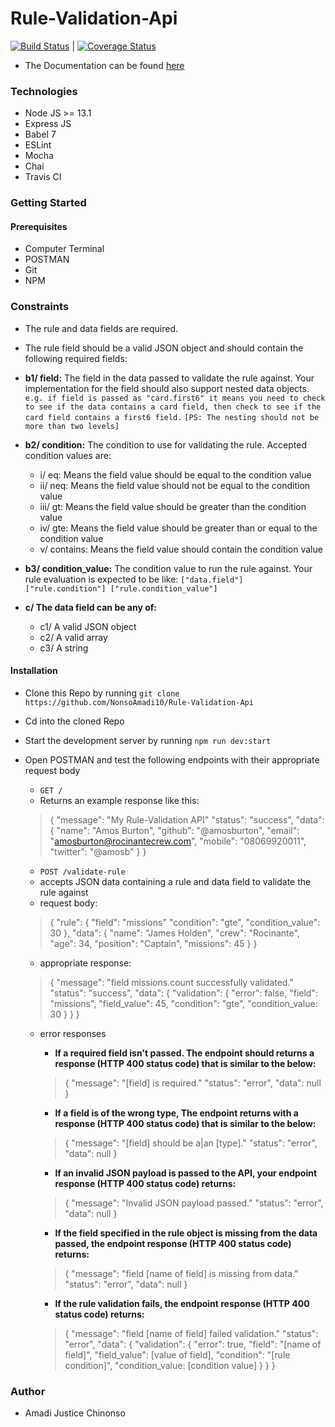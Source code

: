 # Rule-Validation-Api
[![Build Status](https://travis-ci.com/NonsoAmadi10/Rule-Validation-Api.svg?branch=main)](https://travis-ci.com/NonsoAmadi10/Rule-Validation-Api)  |  [![Coverage Status](https://coveralls.io/repos/github/NonsoAmadi10/Rule-Validation-Api/badge.svg?branch=main)](https://coveralls.io/github/NonsoAmadi10/Rule-Validation-Api?branch=main)

- The Documentation can be found [here](https://web.postman.co/documentation/14391038-02281dda-e82c-4ae8-b69e-f749e9d53862/publish)
### Technologies 
- Node JS >= 13.1
- Express JS 
- Babel 7 
- ESLint
- Mocha
- Chai
- Travis CI 

### Getting Started

#### Prerequisites

- Computer Terminal 
- POSTMAN
- Git 
- NPM

### Constraints
- The rule and data fields are required.
- The rule field should be a valid JSON object and should contain the following required fields: 
- **b1/ field:** The field in the data passed to validate the rule against. Your implementation for the field should also support nested data objects.
`e.g. if field is passed as "card.first6" it means you need to check to see if the data contains a card field, then check to see if the card field contains a first6 field.`
`[PS: The nesting should not be more than two levels]`
- **b2/ condition:** The condition to use for validating the rule. Accepted condition values are:
    - i/ eq: Means the field value should be equal to the condition value 
   - ii/ neq: Means the field value should not be equal to the condition value 
   - iii/ gt: Means the field value should be greater than the condition value 
    - iv/ gte: Means the field value should be greater than or equal to the condition value 
    - v/ contains: Means the field value should contain the condition value
- **b3/ condition_value:** The condition value to run the rule against. Your rule evaluation is expected to be like: 
`["data.field"] ["rule.condition"] ["rule.condition_value"]`

- **c/ The data field can be any of:**
  - c1/ A valid JSON object 
  - c2/ A valid array
  - c3/ A string



#### Installation 
- Clone this Repo by running `git clone https://github.com/NonsoAmadi10/Rule-Validation-Api`
- Cd into the cloned Repo
- Start the development server by running `npm run dev:start`
- Open POSTMAN and test the following endpoints with their appropriate request body 
    - `GET /` 
    - Returns an example response like this:
    > {
    > "message": "My Rule-Validation API"
    > "status": "success",
    > "data": {
    > "name": "Amos Burton",
    > "github": "@amosburton",
    > "email": "amosburton@rocinantecrew.com",
    > "mobile": "08069920011",
    >  "twitter": "@amosb"
    >          }
    > }

    - `POST /validate-rule`
    - accepts JSON data containing a rule and data field to validate the rule against
    - request body:
    > {
    > "rule": {
    > "field": "missions"
    > "condition": "gte",
    > "condition_value": 30
    >  },
    > "data": {
    > "name": "James Holden",
    > "crew": "Rocinante",
    > "age": 34,
    > "position": "Captain",
    > "missions": 45
    >       }
    >  }  

    - appropriate response:
    > {
    > "message": "field missions.count successfully validated."
    >   "status": "success",
    >    "data": {
    >    "validation": {
    >   "error": false,
    >   "field": "missions",
    >    "field_value": 45,
    >    "condition": "gte",
    >    "condition_value: 30
    >   }
    >  }
    >   }

    - error responses
        - **If a required field isn't passed. The endpoint should returns a response (HTTP 400 status code) that is similar to the below:**
        > {
  "message": "[field] is required."
  "status": "error",
  "data": null
} 
        - **If a field is of the wrong type, The endpoint returns with a response (HTTP 400 status code) that is similar to the below:**
        > {
  "message": "[field] should be a|an [type]."
  "status": "error",
  "data": null
}
        - **If an invalid JSON payload is passed to the API, your endpoint response (HTTP 400 status code) returns:**
        > {
  "message": "Invalid JSON payload passed."
  "status": "error",
  "data": null
}

        - **If the field specified in the rule object is missing from the data passed, the endpoint response (HTTP 400 status code) returns:**
        > {
  "message": "field [name of field] is missing from data."
  "status": "error",
  "data": null
}
        - **If the rule validation fails, the endpoint response (HTTP 400 status code) returns:**
        > {
  "message": "field [name of field] failed validation."
  "status": "error",
  "data": {
    "validation": {
      "error": true,
      "field": "[name of field]",
      "field_value": [value of field],
      "condition": "[rule condition]",
      "condition_value: [condition value]
    }
  }
}

### Author 
- Amadi Justice Chinonso
    

